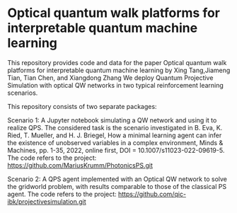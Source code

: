 # Optical quantum walk platforms for interpretable quantum machine learning
This repository provides code and data for the paper Optical quantum walk platforms for interpretable quantum machine learning by Xing Tang,Jiameng Tian, Tian Chen, and Xiangdong Zhang
We deploy Quantum Projective Simulation with optical QW networks in two typical reinforcement learning scenarios.

This repository consists of two separate packages:

Scenario 1: A Jupyter notebook simulating a QW network and using it to realize QPS. The considered task is the scenario investigated in B. Eva, K. Ried, T. Mueller, and H. J. Briegel, How a minimal learning agent can infer the existence of unobserved variables in a complex environment, Minds & Machines, pp. 1-35, 2022, online first, DOI = 10.1007/s11023-022-09619-5. The code refers to the project: https://github.com/MariusKrumm/PhotonicsPS.git

Scenario 2: A QPS agent implemented with an Optical QW network to solve the gridworld problem, with results comparable to those of the classical PS agent. The code refers to the project: https://github.com/qic-ibk/projectivesimulation.git
